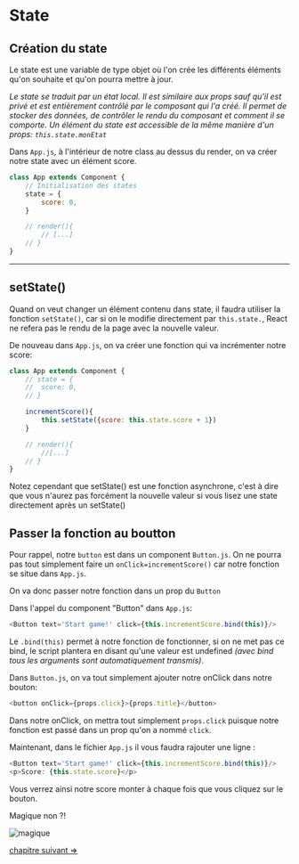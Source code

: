 # State

## Création du state

Le state est une variable de type objet où l'on crée les différents éléments qu'on souhaite et qu'on pourra mettre à jour.

_Le state se traduit par un état local. Il est similaire aux props sauf qu'il est privé et est entièrement contrôlé par le composant qui l'a créé. Il permet de stocker des données, de contrôler le rendu du composant et comment il se comporte. Un élément du state est accessible de la même manière d'un props: `this.state.monEtat`_

Dans `App.js`, à l'intérieur de notre class au dessus du render, on va créer notre state avec un élément score.

```js
class App extends Component {
	// Initialisation des states
  	state = {
    	score: 0,
	}

	// render(){
		// [...]
	// }
}
```
---

## setState()

Quand on veut changer un élément contenu dans state, il faudra utiliser la fonction `setState()`, car si on le modifie directement par `this.state.`, React ne refera pas le rendu de la page avec la nouvelle valeur.



De nouveau dans `App.js`, on va créer une fonction qui va incrémenter notre score:

```js
class App extends Component {
	// state = {
	//	score: 0,
	// }

	incrementScore(){
		this.setState({score: this.state.score + 1})
	}

	// render(){
		//[...]
	// }
}
```

Notez cependant que setState() est une fonction asynchrone, c'est à dire que vous n'aurez pas forcément la nouvelle valeur si vous lisez une state directement après un setState()

## Passer la fonction au boutton

Pour rappel, notre `button` est dans un component `Button.js`. On ne pourra pas tout simplement faire un `onClick=incrementScore()` car notre fonction se situe dans `App.js`.

On va donc passer notre fonction dans un prop du `Button`

Dans l'appel du component "Button" dans `App.js`:

```js
<Button text='Start game!' click={this.incrementScore.bind(this)}/>
```

Le `.bind(this)` permet à notre fonction de fonctionner, si on ne met pas ce bind, le script plantera en disant qu'une  valeur est undefined *(avec bind tous les arguments sont automatiquement transmis)*.

Dans `Button.js`, on va tout simplement ajouter notre onClick dans notre bouton:

```js
<button onClick={props.click}>{props.title}</button>
```

Dans notre onClick, on mettra tout simplement `props.click` puisque notre fonction est passé dans un prop qu'on a nommé `click`.

Maintenant, dans le fichier `App.js` il vous faudra rajouter une ligne :

```js
<Button text='Start game!' click={this.incrementScore.bind(this)}/>
<p>Score: {this.state.score}</p>
```

Vous verrez ainsi notre score monter à chaque fois que vous cliquez sur le bouton.

Magique non ?!

![magique](https://media.giphy.com/media/QIiqoufLNmWo8/giphy.gif)

[chapitre suivant =>](07-board.md)